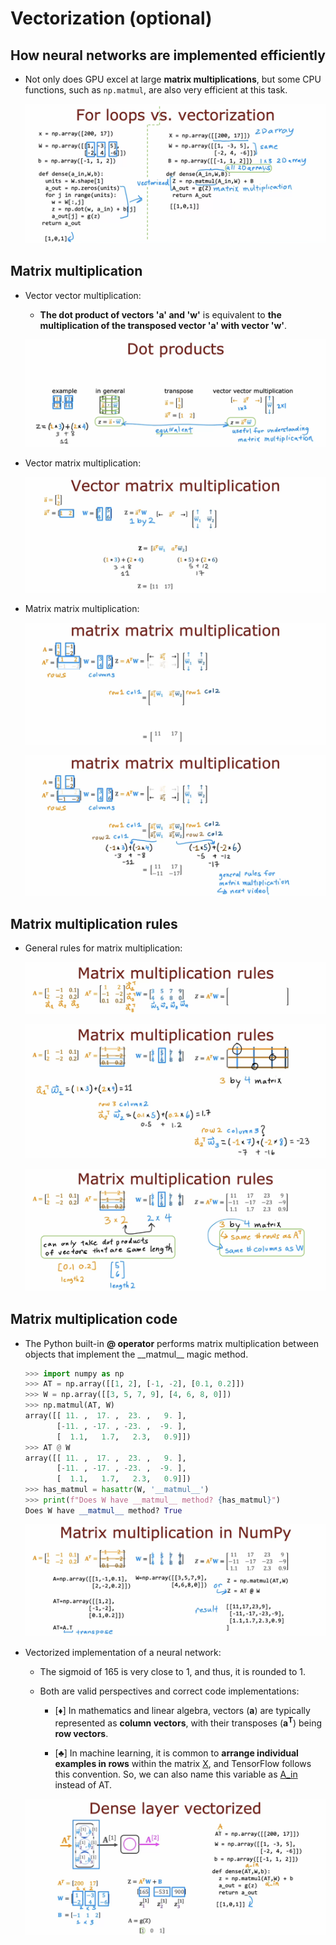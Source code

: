 # Vectorization (optional)

## How neural networks are implemented efficiently

- Not only does GPU excel at large **matrix multiplications**, but some CPU functions, such as `np.matmul`, are also very efficient at this task.

  ![alt text](resources/notes/01.png)

## Matrix multiplication

- Vector vector multiplication:

  - **The dot product of vectors 'a' and 'w'** is equivalent to **the multiplication of the transposed vector 'a' with vector 'w'**.

  ![alt text](resources/notes/02.png)

- Vector matrix multiplication:

  ![alt text](resources/notes/03.png)

- Matrix matrix multiplication:

  ![alt text](resources/notes/04.png)

  ![alt text](resources/notes/05.png)

## Matrix multiplication rules

- General rules for matrix multiplication:

  ![alt text](resources/notes/06.png)

  ![alt text](resources/notes/07.png)

  ![alt text](resources/notes/08.png)

## Matrix multiplication code

- The Python built-in **@ operator** performs matrix multiplication between objects that implement the \_\_matmul\_\_ magic method.

  ```python
  >>> import numpy as np
  >>> AT = np.array([[1, 2], [-1, -2], [0.1, 0.2]])
  >>> W = np.array([[3, 5, 7, 9], [4, 6, 8, 0]])
  >>> np.matmul(AT, W)
  array([[ 11. ,  17. ,  23. ,   9. ],
         [-11. , -17. , -23. ,  -9. ],
         [  1.1,   1.7,   2.3,   0.9]])
  >>> AT @ W
  array([[ 11. ,  17. ,  23. ,   9. ],
         [-11. , -17. , -23. ,  -9. ],
         [  1.1,   1.7,   2.3,   0.9]])
  >>> has_matmul = hasattr(W, '__matmul__')
  >>> print(f"Does W have __matmul__ method? {has_matmul}")
  Does W have __matmul__ method? True
  ```

  ![alt text](resources/notes/09.png)

- Vectorized implementation of a neural network:

  - The sigmoid of 165 is very close to 1, and thus, it is rounded to 1.

  - Both are valid perspectives and correct code implementations:

    - [&diams;] In mathematics and linear algebra, vectors (**a**) are typically represented as **column vectors**, with their transposes (**a<sup>T</sup>**) being **row vectors**.

    - [&clubs;] In machine learning, it is common to **arrange individual examples in rows** within the matrix [X](https://github.com/shisotem/stanford-andrew-ng-ml-dl/blob/main/s1_machine_learning_specialization/c2_advanced_learning_algorithms/w1_neural_networks/05_tensorflow_implementation/resources/notes/13.png), and TensorFlow follows this convention. So, we can also name this variable as [A_in](https://github.com/shisotem/stanford-andrew-ng-ml-dl/blob/main/s1_machine_learning_specialization/c2_advanced_learning_algorithms/w1_neural_networks/10_vectorization_optional/resources/notes/01.png) instead of AT.

  ![alt text](resources/notes/10.png)
